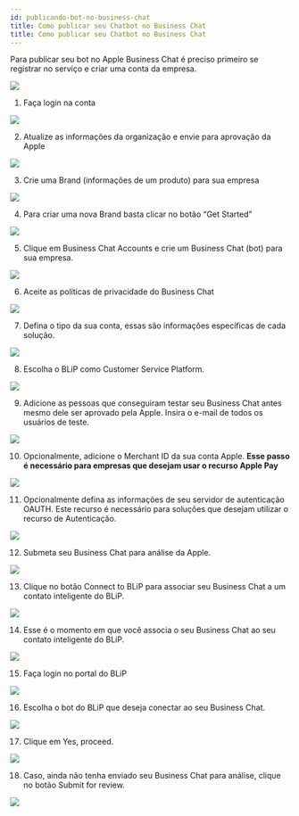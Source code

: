 ```yaml
---
id: publicando-bot-no-business-chat
title: Como publicar seu Chatbot no Business Chat
title: Como publicar seu Chatbot no Business Chat
---
```


Para publicar seu bot no Apple Business Chat é preciso primeiro se registrar no serviço e criar uma conta da empresa.

![](/img/channels/business-chat/publicando-bot-no-business-chat-1.png)<br>

1. Faça login na conta

![](/img/channels/business-chat/publicando-bot-no-business-chat-2.png)<br>

2. Atualize as informações da organização e envie para aprovação da Apple

![](/img/channels/business-chat/publicando-bot-no-business-chat-3.png)<br>

3. Crie uma Brand (informações de um produto) para sua empresa

![](/img/channels/business-chat/publicando-bot-no-business-chat-4.png)<br>

4. Para criar uma nova Brand basta clicar no botão “Get Started”

![](/img/channels/business-chat/publicando-bot-no-business-chat-5.png)<br>

5. Clique em Business Chat Accounts e crie um Business Chat (bot) para sua empresa.

![](/img/channels/business-chat/publicando-bot-no-business-chat-6.png)<br>

6. Aceite as políticas de privacidade do Business Chat

![](/img/channels/business-chat/publicando-bot-no-business-chat-7.png)<br>

7. Defina o tipo da sua conta, essas são informações específicas de cada solução.

![](/img/channels/business-chat/publicando-bot-no-business-chat-8.png)<br>

8. Escolha o BLiP como Customer Service Platform.

![](/img/channels/business-chat/publicando-bot-no-business-chat-9.png)<br>

9.  Adicione as pessoas que conseguiram testar seu Business Chat antes mesmo dele ser aprovado pela Apple. Insira o e-mail de todos os usuários de teste.

![](/img/channels/business-chat/publicando-bot-no-business-chat-10.png)<br>

10. Opcionalmente, adicione o Merchant ID da sua conta Apple. **Esse passo é necessário para empresas que desejam usar o recurso Apple Pay**

![](/img/channels/business-chat/publicando-bot-no-business-chat-11.png)<br>

11. Opcionalmente defina as informações de seu servidor de autenticação OAUTH. Este recurso é necessário para soluções que desejam utilizar o recurso de Autenticação.

![](/img/channels/business-chat/publicando-bot-no-business-chat-12.png)<br>

12. Submeta seu Business Chat para análise da Apple.

![](/img/channels/business-chat/publicando-bot-no-business-chat-13.png)<br>

13. Clique no botão Connect to BLiP para associar seu Business Chat a um contato inteligente do BLiP.

![](/img/channels/business-chat/publicando-bot-no-business-chat-14.png)<br>

14. Esse é o momento em que você associa o seu Business Chat ao seu contato inteligente do BLiP.

![](/img/channels/business-chat/publicando-bot-no-business-chat-15.png)<br>

15. Faça login no portal do BLiP

![](/img/channels/business-chat/publicando-bot-no-business-chat-16.png)<br>

16. Escolha o bot do BLiP que deseja conectar ao seu Business Chat.

![](/img/channels/business-chat/publicando-bot-no-business-chat-17.png)<br>

17. Clique em Yes, proceed.

![](/img/channels/business-chat/publicando-bot-no-business-chat-18.png)<br>

18. Caso, ainda não tenha enviado seu Business Chat para análise, clique no botão Submit for review.

![](/img/channels/business-chat/publicando-bot-no-business-chat-19.png)<br>

<!-- Rating frame -->
<script type="text/javascript" src="/scripts/rating.js"></script>
